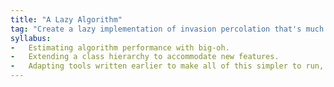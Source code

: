 ```yaml
---
title: "A Lazy Algorithm"
tag: "Create a lazy implementation of invasion percolation that's much (much) faster."
syllabus:
-   Estimating algorithm performance with big-oh.
-   Extending a class hierarchy to accommodate new features.
-   Adapting tools written earlier to make all of this simpler to run, test, and document.
---
```

